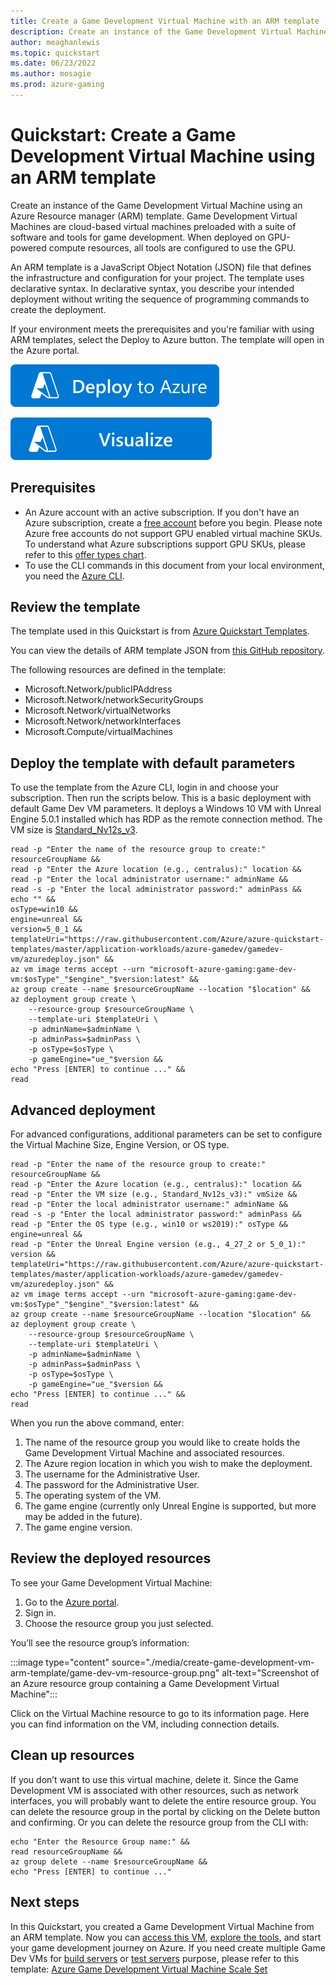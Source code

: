 ```yaml
---
title: Create a Game Development Virtual Machine with an ARM template
description: Create an instance of the Game Development Virtual Machine using an Azure Resource Manager (ARM) template.
author: meaghanlewis
ms.topic: quickstart
ms.date: 06/23/2022
ms.author: mosagie
ms.prod: azure-gaming
---
```


# Quickstart: Create a Game Development Virtual Machine using an ARM template

Create an instance of the Game Development Virtual Machine using an Azure Resource manager (ARM) template. Game Development Virtual Machines are cloud-based virtual machines preloaded with a suite of software and tools for game development. When deployed on GPU-powered compute resources, all tools are configured to use the GPU.

An ARM template is a JavaScript Object Notation (JSON) file that defines the infrastructure and configuration for your project. The template uses declarative syntax. In declarative syntax, you describe your intended deployment without writing the sequence of programming commands to create the deployment.

If your environment meets the prerequisites and you're familiar with using ARM templates, select the Deploy to Azure button. The template will open in the Azure portal.

[![Deploy To Azure](https://raw.githubusercontent.com/Azure/azure-quickstart-templates/master/1-CONTRIBUTION-GUIDE/images/deploytoazure.svg?sanitize=true)](https://portal.azure.com/#create/Microsoft.Template/uri/https%3A%2F%2Fraw.githubusercontent.com%2FAzure%2Fazure-quickstart-templates%2Fmaster%2Fapplication-workloads%2Fazure-gamedev%2Fgamedev-vm%2Fazuredeploy.json)

[![Visualize](https://raw.githubusercontent.com/Azure/azure-quickstart-templates/master/1-CONTRIBUTION-GUIDE/images/visualizebutton.svg?sanitize=true)](http://armviz.io/#/?load=https%3A%2F%2Fraw.githubusercontent.com%2FAzure%2Fazure-quickstart-templates%2Fmaster%2Fapplication-workloads%2Fazure-gamedev%2Fgamedev-vm%2Fazuredeploy.json)

## Prerequisites

- An Azure account with an active subscription. If you don't have an Azure subscription, create a [free account](https://azure.microsoft.com/free) before you begin. Please note Azure free accounts do not support GPU enabled virtual machine SKUs. To understand what Azure subscriptions support GPU SKUs, please refer to this <a href="./offer-types.md" target="_blank">offer types chart</a>.
- To use the CLI commands in this document from your local environment, you need the [Azure CLI](/cli/azure/install-azure-cli).

## Review the template

The template used in this Quickstart is from [Azure Quickstart Templates](https://azure.microsoft.com/resources/templates/gamedev-vm/).

You can view the details of ARM template JSON from [this GitHub repository](https://github.com/Azure/azure-quickstart-templates/blob/master/application-workloads/azure-gamedev/gamedev-vm/azuredeploy.json).  

<!-- <Add copy of ARM template JSON (it’s really big)> -->

The following resources are defined in the template:

- Microsoft.Network/publicIPAddress
- Microsoft.Network/networkSecurityGroups
- Microsoft.Network/virtualNetworks
- Microsoft.Network/networkInterfaces
- Microsoft.Compute/virtualMachines

## Deploy the template with default parameters

To use the template from the Azure CLI, login in and choose your subscription. Then run the scripts below. This is a basic deployment with default Game Dev VM parameters. It deploys a Windows 10 VM with Unreal Engine 5.0.1 installed which has RDP as the remote connection method. The VM size is <a href="/azure/virtual-machines/nvv3-series" target="_blank">Standard_Nv12s_v3</a>.

```azurecli-interactive
read -p "Enter the name of the resource group to create:" resourceGroupName && 
read -p "Enter the Azure location (e.g., centralus):" location && 
read -p "Enter the local administrator username:" adminName && 
read -s -p "Enter the local administrator password:" adminPass &&
echo "" && 
osType=win10 && 
engine=unreal && 
version=5_0_1 && 
templateUri="https://raw.githubusercontent.com/Azure/azure-quickstart-templates/master/application-workloads/azure-gamedev/gamedev-vm/azuredeploy.json" && 
az vm image terms accept --urn "microsoft-azure-gaming:game-dev-vm:$osType"_"$engine"_"$version:latest" && 
az group create --name $resourceGroupName --location "$location" && 
az deployment group create \
    --resource-group $resourceGroupName \
    --template-uri $templateUri \
    -p adminName=$adminName \
    -p adminPass=$adminPass \
    -p osType=$osType \
    -p gameEngine="ue_"$version &&
echo "Press [ENTER] to continue ..." &&
read 
```

## Advanced deployment

For advanced configurations, additional parameters can be set to configure the Virtual Machine Size, Engine Version, or OS type.  

```azurecli-interactive
read -p "Enter the name of the resource group to create:" resourceGroupName && 
read -p "Enter the Azure location (e.g., centralus):" location && 
read -p "Enter the VM size (e.g., Standard_Nv12s_v3):" vmSize && 
read -p "Enter the local administrator username:" adminName && 
read -s -p "Enter the local administrator password:" adminPass && 
read -p "Enter the OS type (e.g., win10 or ws2019):" osType && 
engine=unreal && 
read -p "Enter the Unreal Engine version (e.g., 4_27_2 or 5_0_1):" version && 
templateUri="https://raw.githubusercontent.com/Azure/azure-quickstart-templates/master/application-workloads/azure-gamedev/gamedev-vm/azuredeploy.json" && 
az vm image terms accept --urn "microsoft-azure-gaming:game-dev-vm:$osType"_"$engine"_"$version:latest" && 
az group create --name $resourceGroupName --location "$location" && 
az deployment group create \
    --resource-group $resourceGroupName \
    --template-uri $templateUri \
    -p adminName=$adminName \
    -p adminPass=$adminPass \
    -p osType=$osType \
    -p gameEngine="ue_"$version && 
echo "Press [ENTER] to continue ..." && 
read 
```

When you run the above command, enter:

1. The name of the resource group you would like to create holds the Game Development Virtual Machine and associated resources.
1. The Azure region location in which you wish to make the deployment.
1. The username for the Administrative User.
1. The password for the Administrative User.
1. The operating system of the VM.
1. The game engine (currently only Unreal Engine is supported, but more may be added in the future).
1. The game engine version.

## Review the deployed resources

To see your Game Development Virtual Machine:

1. Go to the [Azure portal](https://portal.azure.com).
2. Sign in.
3. Choose the resource group you just selected.

You’ll see the resource group’s information:

:::image type="content" source="./media/create-game-development-vm-arm-template/game-dev-vm-resource-group.png" alt-text="Screenshot of an Azure resource group containing a Game Development Virtual Machine":::

Click on the Virtual Machine resource to go to its information page. Here you can find information on the VM, including connection details.

## Clean up resources

If you don’t want to use this virtual machine, delete it. Since the Game Development VM is associated with other resources, such as network interfaces, you will probably want to delete the entire resource group. You can delete the resource group in the portal by clicking on the Delete button and confirming. Or you can delete the resource group from the CLI with:

```azurecli-interactive
echo "Enter the Resource Group name:" &&
read resourceGroupName &&
az group delete --name $resourceGroupName &&
echo "Press [ENTER] to continue ..."
```

## Next steps

In this Quickstart, you created a Game Development Virtual Machine from an ARM template. Now you can [access this VM](/gaming/azure/game-dev-virtual-machine/create-game-development-vm-for-unreal#access-the-game-development-vm), [explore the tools](/gaming/azure/game-dev-virtual-machine/tools-included-azure-game-dev-kit), and start your game development journey on Azure. 
If you need create multiple Game Dev VMs for <a href="/overview#using-as-build-servers" target="_blank">build servers</a> or <a href="/overview#using-as-test-servers" target="_blank">test servers</a> purpose, please refer to this template: [Azure Game Development Virtual Machine Scale Set](https://github.com/Azure/azure-quickstart-templates/tree/master/application-workloads/azure-gamedev/gamedev-vmss)
